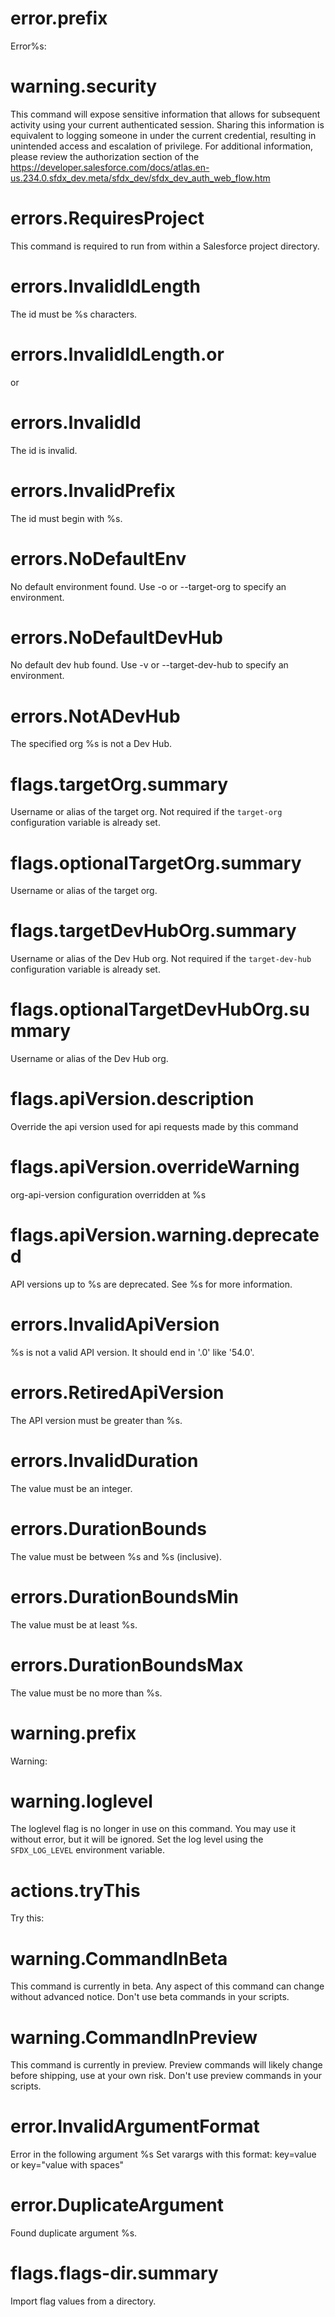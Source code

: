 # error.prefix

Error%s:

# warning.security

This command will expose sensitive information that allows for subsequent activity using your current authenticated session. Sharing this information is equivalent to logging someone in under the current credential, resulting in unintended access and escalation of privilege. For additional information, please review the authorization section of the <https://developer.salesforce.com/docs/atlas.en-us.234.0.sfdx_dev.meta/sfdx_dev/sfdx_dev_auth_web_flow.htm>

# errors.RequiresProject

This command is required to run from within a Salesforce project directory.

# errors.InvalidIdLength

The id must be %s characters.

# errors.InvalidIdLength.or

or

# errors.InvalidId

The id is invalid.

# errors.InvalidPrefix

The id must begin with %s.

# errors.NoDefaultEnv

No default environment found. Use -o or --target-org to specify an environment.

# errors.NoDefaultDevHub

No default dev hub found. Use -v or --target-dev-hub to specify an environment.

# errors.NotADevHub

The specified org %s is not a Dev Hub.

# flags.targetOrg.summary

Username or alias of the target org. Not required if the `target-org` configuration variable is already set.

# flags.optionalTargetOrg.summary

Username or alias of the target org.

# flags.targetDevHubOrg.summary

Username or alias of the Dev Hub org. Not required if the `target-dev-hub` configuration variable is already set.

# flags.optionalTargetDevHubOrg.summary

Username or alias of the Dev Hub org.

# flags.apiVersion.description

Override the api version used for api requests made by this command

# flags.apiVersion.overrideWarning

org-api-version configuration overridden at %s

# flags.apiVersion.warning.deprecated

API versions up to %s are deprecated. See %s for more information.

# errors.InvalidApiVersion

%s is not a valid API version. It should end in '.0' like '54.0'.

# errors.RetiredApiVersion

The API version must be greater than %s.

# errors.InvalidDuration

The value must be an integer.

# errors.DurationBounds

The value must be between %s and %s (inclusive).

# errors.DurationBoundsMin

The value must be at least %s.

# errors.DurationBoundsMax

The value must be no more than %s.

# warning.prefix

Warning:

# warning.loglevel

The loglevel flag is no longer in use on this command. You may use it without error, but it will be ignored.
Set the log level using the `SFDX_LOG_LEVEL` environment variable.

# actions.tryThis

Try this:

# warning.CommandInBeta

This command is currently in beta. Any aspect of this command can change without advanced notice. Don't use beta commands in your scripts.

# warning.CommandInPreview

This command is currently in preview. Preview commands will likely change before shipping, use at your own risk. Don't use preview commands in your scripts.

# error.InvalidArgumentFormat

Error in the following argument
%s
Set varargs with this format: key=value or key="value with spaces"

# error.DuplicateArgument

Found duplicate argument %s.

# flags.flags-dir.summary

Import flag values from a directory.
